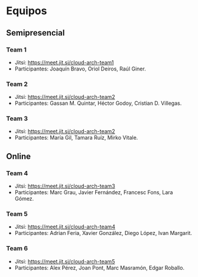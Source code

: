 # Equipos

## Semipresencial

### Team 1

* Jitsi: https://meet.jit.si/cloud-arch-team1
* Participantes: Joaquín Bravo, Oriol Deiros, Raúl Giner.

### Team 2

* Jitsi: https://meet.jit.si/cloud-arch-team2
* Participantes: Gassan M. Quintar, Héctor Godoy, Cristian D. Villegas.

### Team 3

* Jitsi: https://meet.jit.si/cloud-arch-team2
* Participantes: María Gil, Tamara Ruíz, Mirko Vitale.

## Online

### Team 4

* Jitsi: https://meet.jit.si/cloud-arch-team3
* Participantes: Marc Grau, Javier Fernández, Francesc Fons, Lara Gómez.

### Team 5

* Jitsi: https://meet.jit.si/cloud-arch-team4
* Participantes: Adrian Feria, Xavier González, Diego López, Ivan Margarit.

### Team 6

* Jitsi: https://meet.jit.si/cloud-arch-team5
* Participantes: Alex Pérez, Joan Pont, Marc Masramón, Edgar Roballo.

